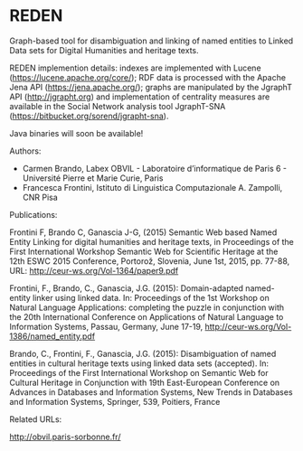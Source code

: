 # REDEN
Graph-based tool for disambiguation and linking of named entities to Linked Data sets for Digital Humanities and heritage texts.

REDEN implemention details: indexes are implemented with Lucene (https://lucene.apache.org/core/); RDF data is processed with the Apache Jena API (https://jena.apache.org/); graphs are manipulated by the JgraphT API (http://jgrapht.org) and implementation of centrality measures are available in the Social Network analysis tool JgraphT-SNA (https://bitbucket.org/sorend/jgrapht-sna).

Java binaries will soon be available!

Authors: 
- Carmen Brando, Labex OBVIL - Laboratoire d’informatique de Paris 6 - Université Pierre et Marie Curie, Paris
- Francesca Frontini, Istituto di Linguistica Computazionale A. Zampolli, CNR Pisa

Publications:

Frontini F, Brando C, Ganascia J-G, (2015) Semantic Web based Named Entity Linking for digital humanities and heritage texts, in Proceedings of the First International Workshop Semantic Web for Scientific Heritage
at the 12th ESWC 2015 Conference, Portorož, Slovenia, June 1st, 2015, pp. 77-88, URL: http://ceur-ws.org/Vol-1364/paper9.pdf

Frontini, F., Brando, C., Ganascia, J.G. (2015): Domain-adapted named-entity linker using linked data. In: Proceedings of the 1st Workshop on Natural Language Applications: completing the puzzle in conjunction with the 20th International Conference on Applications of Natural Language to Information Systems, Passau, Germany, June 17-19, http://ceur-ws.org/Vol-1386/named_entity.pdf

Brando, C., Frontini, F., Ganascia, J.G. (2015): Disambiguation of named entities in cultural heritage texts using linked data sets (accepted). In: Proceedings of the First International Workshop on Semantic Web for Cultural Heritage in Conjunction with 19th East-European Conference on Advances in Databases and Information Systems, New Trends in Databases and Information Systems, Springer, 539, Poitiers, France

Related URLs:

http://obvil.paris-sorbonne.fr/

